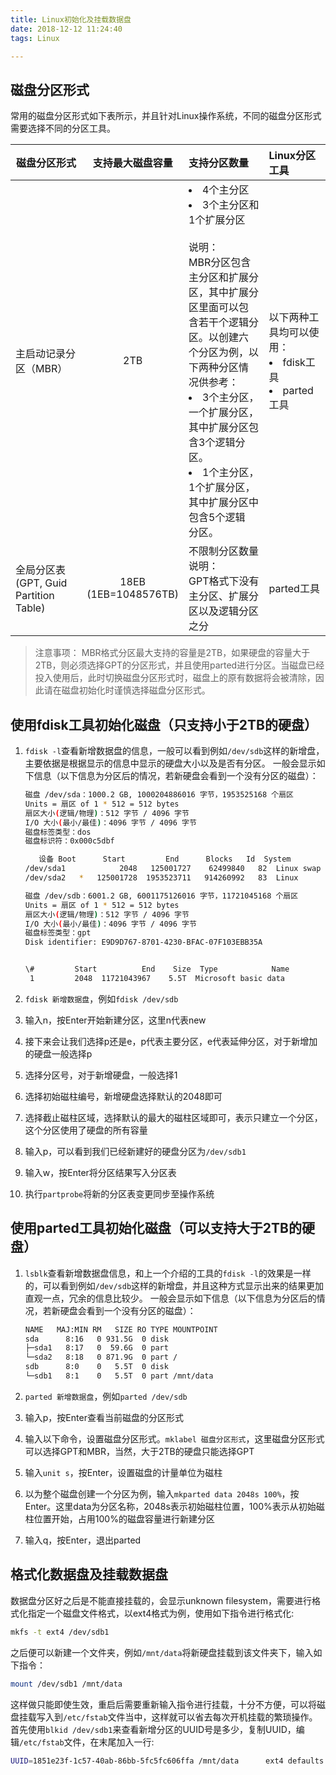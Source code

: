 ```yaml
---
title: Linux初始化及挂载数据盘
date: 2018-12-12 11:24:40
tags: Linux

---
```


## 磁盘分区形式
常用的磁盘分区形式如下表所示，并且针对Linux操作系统，不同的磁盘分区形式需要选择不同的分区工具。

磁盘分区形式|支持最大磁盘容量|支持分区数量|Linux分区工具
---|:--:|:--|:---
主启动记录分区（MBR）|2TB|<li>4个主分区</li><li>3个主分区和1个扩展分区</li><br>说明：<br>MBR分区包含主分区和扩展分<br>区，其中扩展分区里面可以包<br>含若干个逻辑分区。以创建六<br>个分区为例，以下两种分区情<br>况供参考：<br><li>3个主分区，一个扩展分区，<br>其中扩展分区包含3个逻辑分<br>区。</li><li>1个主分区，1个扩展分区，<br>其中扩展分区中包含5个逻辑<br>分区。</li>|以下两种工具均可以使用：<br><li>fdisk工具</li><li>parted工具</li>
全局分区表<br>(GPT, Guid Partition Table)|18EB<br>(1EB=1048576TB)|不限制分区数量<br>说明：<br>GPT格式下没有主分区、扩展分区以及逻辑分区之分|parted工具

>注意事项：
>MBR格式分区最大支持的容量是2TB，如果硬盘的容量大于2TB，则必须选择GPT的分区形式，并且使用parted进行分区。当磁盘已经投入使用后，此时切换磁盘分区形式时，磁盘上的原有数据将会被清除，因此请在磁盘初始化时谨慎选择磁盘分区形式。

## 使用fdisk工具初始化磁盘（只支持小于2TB的硬盘）
1. `fdisk -l`查看新增数据盘的信息，一般可以看到例如`/dev/sdb`这样的新增盘，主要依据是根据显示的信息中显示的硬盘大小以及是否有分区。
	一般会显示如下信息（以下信息为分区后的情况，若新硬盘会看到一个没有分区的磁盘）：
	
	```bash
	磁盘 /dev/sda：1000.2 GB, 1000204886016 字节，1953525168 个扇区
	Units = 扇区 of 1 * 512 = 512 bytes
	扇区大小(逻辑/物理)：512 字节 / 4096 字节
	I/O 大小(最小/最佳)：4096 字节 / 4096 字节
	磁盘标签类型：dos
	磁盘标识符：0x000c5dbf
	
	   设备 Boot      Start         End      Blocks   Id  System
	/dev/sda1            2048   125001727    62499840   82  Linux swap / Solaris
	/dev/sda2   *   125001728  1953523711   914260992   83  Linux
	
	磁盘 /dev/sdb：6001.2 GB, 6001175126016 字节，11721045168 个扇区
	Units = 扇区 of 1 * 512 = 512 bytes
	扇区大小(逻辑/物理)：512 字节 / 4096 字节
	I/O 大小(最小/最佳)：4096 字节 / 4096 字节
	磁盘标签类型：gpt
	Disk identifier: E9D9D767-8701-4230-BFAC-07F103EBB35A
	
	
	\#         Start          End    Size  Type            Name
	 1         2048  11721043967    5.5T  Microsoft basic data
	```
2. `fdisk 新增数据盘`，例如`fdisk /dev/sdb`
3. 输入n，按Enter开始新建分区，这里n代表new
4. 接下来会让我们选择p还是e，p代表主要分区，e代表延伸分区，对于新增加的硬盘一般选择p
5. 选择分区号，对于新增硬盘，一般选择1
6. 选择初始磁柱编号，新增硬盘选择默认的2048即可
7. 选择截止磁柱区域，选择默认的最大的磁柱区域即可，表示只建立一个分区，这个分区使用了硬盘的所有容量
8. 输入p，可以看到我们已经新建好的硬盘分区为`/dev/sdb1`
9. 输入w，按Enter将分区结果写入分区表
10. 执行`partprobe`将新的分区表变更同步至操作系统

## 使用parted工具初始化磁盘（可以支持大于2TB的硬盘）
1. `lsblk`查看新增数据盘信息，和上一个介绍的工具的`fdisk -l`的效果是一样的，可以看到例如`/dev/sdb`这样的新增盘，并且这种方式显示出来的结果更加直观一点，冗余的信息比较少。
	一般会显示如下信息（以下信息为分区后的情况，若新硬盘会看到一个没有分区的磁盘）：
	
	```bash
	NAME   MAJ:MIN RM   SIZE RO TYPE MOUNTPOINT
	sda      8:16   0 931.5G  0 disk
	├─sda1   8:17   0  59.6G  0 part
	└─sda2   8:18   0 871.9G  0 part /
	sdb      8:0    0   5.5T  0 disk
	└─sdb1   8:1    0   5.5T  0 part /mnt/data
	```
2. `parted 新增数据盘`，例如`parted /dev/sdb`
3. 输入p，按Enter查看当前磁盘的分区形式
4. 输入以下命令，设置磁盘分区形式。`mklabel 磁盘分区形式`，这里磁盘分区形式可以选择GPT和MBR，当然，大于2TB的硬盘只能选择GPT
5. 输入`unit s`，按Enter，设置磁盘的计量单位为磁柱
6. 以为整个磁盘创建一个分区为例，输入`mkparted data 2048s 100%`，按Enter。这里data为分区名称，2048s表示初始磁柱位置，100%表示从初始磁柱位置开始，占用100%的磁盘容量进行新建分区
7. 输入q，按Enter，退出parted

## 格式化数据盘及挂载数据盘
数据盘分区好之后是不能直接挂载的，会显示unknown filesystem，需要进行格式化指定一个磁盘文件格式，以ext4格式为例，使用如下指令进行格式化:

```bash
mkfs -t ext4 /dev/sdb1
```
之后便可以新建一个文件夹，例如`/mnt/data`将新硬盘挂载到该文件夹下，输入如下指令：

```bash
mount /dev/sdb1 /mnt/data
```

这样做只能即使生效，重启后需要重新输入指令进行挂载，十分不方便，可以将磁盘挂载写入到`/etc/fstab`文件当中，这样就可以省去每次开机挂载的繁琐操作。首先使用`blkid /dev/sdb1`来查看新增分区的UUID号是多少，复制UUID，编辑`/etc/fstab`文件，在末尾加入一行:

```bash
UUID=1851e23f-1c57-40ab-86bb-5fc5fc606ffa /mnt/data      ext4 defaults     0   2
```

